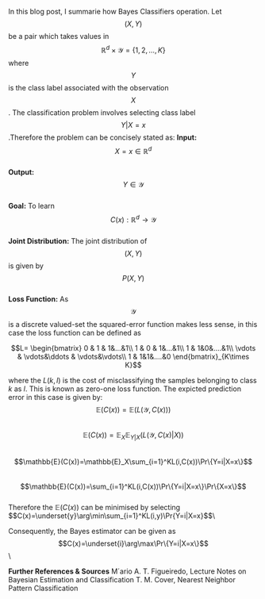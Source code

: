 <script src="https://cdn.mathjax.org/mathjax/latest/MathJax.js?config=TeX-AMS-MML_HTMLorMML" type="text/javascript"></script>
In this blog post, I summarie how Bayes Classifiers operation. Let $$(X,Y)$$ be a pair which takes values in $$\mathbb{R}^d\times\mathcal{Y}=\{1,2,...,K\}$$ where $$Y$$ is the class label associated with the observation $$X$$. The classification problem involves selecting class label $$Y|X=x$$.Therefore the problem can be concisely stated as:
**Input:** $$X=x\in \mathbb{R}^d$$ \
**Output:** $$Y\in\mathcal{Y}$$ \
**Goal:** To learn $$C(x):\mathbb{R}^d\rightarrow\mathcal{Y}$$ \
**Joint Distribution:**  The joint distribution of $$(X,Y)$$ is given by $$P(X,Y)$$ \
**Loss Function:**  As $$\mathcal{Y}$$ is a discrete valued-set the squared-error function makes less sense, in this case the loss function can be defined as

$$L= \begin{bmatrix}  
0 & 1 & 1&...&1\\  
1 & 0 & 1&...&1\\
1 & 1&0&....&1\\
\vdots & \vdots&\ddots & \vdots&\vdots\\
1 & 1&1&....&0 
\end{bmatrix}_{K\times K}$$

where the $L(k,l)$ is the cost of misclassifying the samples belonging to class $k$ as $l$. This is known as zero-one loss function. The expicted prediction error in this case is given by:
$$\mathbb{E}(C(x))=\mathbb{E}(L(\mathcal{Y},C(x)))$$\
$$\mathbb{E}(C(x))=\mathbb{E}_X\mathbb{E}_{Y|X}(L(\mathcal{Y},C(x)|X))$$\
$$\mathbb{E}(C(x))=\mathbb{E}_X\sum_{i=1}^KL(i,C(x))\Pr\{Y=i|X=x\}$$\
$$\mathbb{E}(C(x))=\sum_{i=1}^KL(i,C(x))\Pr\{Y=i|X=x\}\Pr\{X=x\}$$\
Therefore the $\mathbb{E}(C(x))$ can be minimised by selecting 
\$$C(x)=\underset{y}\arg\min\sum_{i=1}^KL(i,y)\Pr{Y=i|X=x}$$\

Consequently, the Bayes estimator can be given as
$$C(x)=\underset{i}\arg\max\Pr\{Y=i|X=x\}$$\

**Further References & Sources**
M´ario A. T. Figueiredo, Lecture Notes on Bayesian Estimation and Classification
T. M. Cover, Nearest Neighbor Pattern Classification
